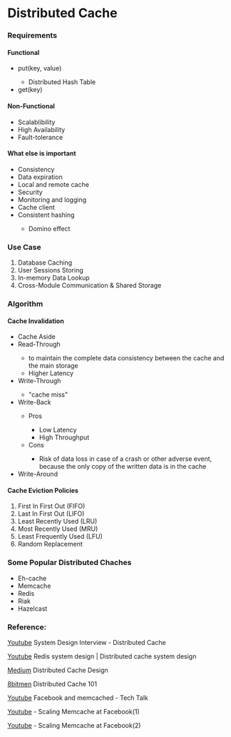 # Distributed Cache

### Requirements

#### Functional

<ul>
    <li>put(key, value)</li>
    <ul>
        <li>Distributed Hash Table</li>
    </ul>
    <li>get(key)</li>
</ul>

#### Non-Functional

<ul>
    <li>Scalablibility</li>
    <li>High Availability</li>
    <li>Fault-tolerance</li>
</ul>


#### What else is important

<ul>
    <li>Consistency</li>
    <li>Data expiration</li>
    <li>Local and remote cache</li>
    <li>Security</li>
    <li>Monitoring and logging</li>
    <li>Cache client</li>
    <li>Consistent hashing</li>
    <ul>
        <li>Domino effect</li>
    </ul>
</ul>

### Use Case

<ol>
    <li>Database Caching</li>
    <li>User Sessions Storing</li>
    <li>In-memory Data Lookup</li>
    <li>Cross-Module Communication & Shared Storage</li>
</ol>

### Algorithm

#### Cache Invalidation

<ul>
    <li>Cache Aside</li>
    <li>Read-Through</li>
    <ul>
        <li>to maintain the complete data consistency between the cache and the main storage</li>
        <li>Higher Latency</li>
    </ul>
    <li>Write-Through</li>
    <ul>
        <li>"cache miss"</li>
    </ul>
    <li>Write-Back</li>
    <ul>
        <li>Pros</li>
        <ul>
            <li>Low Latency</li>
            <li>High Throughput</li>
        </ul>
        <li>Cons</li>
        <ul>
            <li>Risk of data loss in case of a crash or other adverse event, because the only copy of the written data is in the cache</li>
        </ul>
    </ul>
    <li>Write-Around</li>
</ul>

#### Cache Eviction Policies

<ol>
    <li>First In First Out (FIFO)</li>
    <li>Last In First Out (LIFO)</li>
    <li>Least Recently Used (LRU)</li>
    <li>Most Recently Used (MRU)</li>
    <li>Least Frequently Used (LFU)</li>
    <li>Random Replacement</li>
</ol>

### Some Popular Distributed Chaches

<ul>
    <li>Eh-cache</li>
    <li>Memcache</li>
    <li>Redis</li>
    <li>Riak</li>
    <li>Hazelcast</li>
</ul>


### Reference:
[Youtube](https://youtu.be/iuqZvajTOyA) System Design Interview - Distributed Cache

[Youtube](https://youtu.be/DUbEgNw-F9c) Redis system design | Distributed cache system design

[Medium](https://medium.com/rtkal/distributed-cache-design-348cbe334df1) Distributed Cache Design

[8bitmen](https://www.8bitmen.com/distributed-cache-101-the-only-guide-youll-ever-need/) Distributed Cache 101

[Youtube](https://youtu.be/UH7wkvcf0ys) Facebook and memcached - Tech Talk

[Youtube](https://youtu.be/0zjSb0AYMJM) - Scaling Memcache at Facebook(1)

[Youtube](https://youtu.be/rGu0wJTkIr8) - Scaling Memcache at Facebook(2)